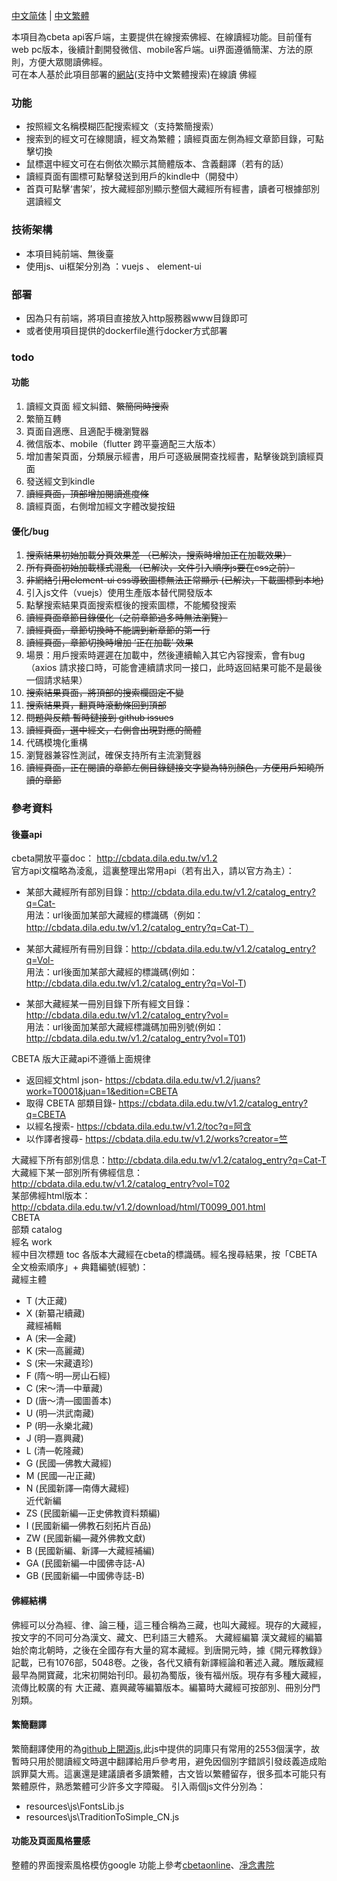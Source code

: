 [中文简体](./README.md) | [中文繁體](./README-tc.md)


本項目為cbeta api客戶端，主要提供在線搜索佛經、在線讀經功能。目前僅有web pc版本，後續計劃開發微信、mobile客戶端。ui界面遵循簡潔、方法的原則，方便大眾閱讀佛經。  
可在本人基於此項目部署的[網站](https://alalgo.top)(支持中文繁體搜索)在線讀 佛經

### 功能  
- 按照經文名稱模糊匹配搜索經文（支持繁簡搜索）
- 搜索到的經文可在線閱讀，經文為繁體；讀經頁面左側為經文章節目錄，可點擊切換
- 鼠標選中經文可在右側依次顯示其簡體版本、含義翻譯（若有的話）
- 讀經頁面有圖標可點擊發送到用戶的kindle中（開發中）
- 首頁可點擊‘書架’，按大藏經部別顯示整個大藏經所有經書，讀者可根據部別選讀經文

### 技術架構
- 本項目純前端、無後臺    
- 使用js、ui框架分別為 ：vuejs 、 element-ui


### 部署
- 因為只有前端，將項目直接放入http服務器www目錄即可  
- 或者使用項目提供的dockerfile進行docker方式部署


### todo
#### 功能
1. 讀經文頁面  經文糾錯、~~繁簡同時搜索~~
1. 繁簡互轉   
1. 頁面自適應、且適配手機瀏覽器   
1. 微信版本、mobile（flutter 跨平臺適配三大版本）
1. 增加書架頁面，分類展示經書，用戶可逐級展開查找經書，點擊後跳到讀經頁面
1. 發送經文到kindle  
1. ~~讀經頁面，頂部增加閱讀進度條~~
1. 讀經頁面，右側增加經文字體改變按鈕

#### 優化/bug
1. ~~搜索結果初始加載分頁效果差 （已解決，搜索時增加正在加載效果）~~  
1. ~~所有頁面初始加載樣式混亂 （已解決，文件引入順序js要在css之前）~~  
1. ~~非網絡引用element-ui css導致圖標無法正常顯示 (已解決，下載圖標到本地)~~   
1. 引入js文件（vuejs）使用生產版本替代開發版本  
1. 點擊搜索結果頁面搜索框後的搜索圖標，不能觸發搜索
1. ~~讀經頁面章節目錄優化（之前章節過多時無法瀏覽）~~
1. ~~讀經頁面，章節切換時不能調到新章節的第一行~~
1. ~~讀經頁面，章節切換時增加 ‘正在加載’ 效果~~
1. 場景：用戶搜索時遲遲在加載中，然後連續輸入其它內容搜索，會有bug（axios 請求接口時，可能會連續請求同一接口，此時返回結果可能不是最後一個請求結果）
1. ~~搜索結果頁面，將頂部的搜索欄固定不變~~
1. ~~搜索結果頁，翻頁時滾動條回到頂部~~
1. ~~問題與反饋 暫時鏈接到 github issues~~
1. ~~讀經頁面，選中經文，右側會出現對應的簡體~~
1. 代碼模塊化重構
1. 瀏覽器兼容性測試，確保支持所有主流瀏覽器
1. ~~讀經頁面，正在閱讀的章節左側目錄鏈接文字變為特別顏色，方便用戶知曉所讀的章節~~

### 參考資料
#### 後臺api
cbeta開放平臺doc： http://cbdata.dila.edu.tw/v1.2  
官方api文檔略為淩亂，這裏整理出常用api（若有出入，請以官方為主）：      
- 某部大藏經所有部別目錄：http://cbdata.dila.edu.tw/v1.2/catalog_entry?q=Cat-   
用法：url後面加某部大藏經的標識碼（例如：http://cbdata.dila.edu.tw/v1.2/catalog_entry?q=Cat-T）  

- 某部大藏經所有冊別目錄：http://cbdata.dila.edu.tw/v1.2/catalog_entry?q=Vol-    
用法：url後面加某部大藏經的標識碼(例如：http://cbdata.dila.edu.tw/v1.2/catalog_entry?q=Vol-T)    

- 某部大藏經某一冊別目錄下所有經文目錄：http://cbdata.dila.edu.tw/v1.2/catalog_entry?vol=   
用法：url後面加某部大藏經標識碼加冊別號(例如：http://cbdata.dila.edu.tw/v1.2/catalog_entry?vol=T01)      

CBETA 版大正藏api不遵循上面規律
- 返回經文html json- https://cbdata.dila.edu.tw/v1.2/juans?work=T0001&juan=1&edition=CBETA    
- 取得 CBETA 部類目錄- https://cbdata.dila.edu.tw/v1.2/catalog_entry?q=CBETA     
- 以經名搜索- https://cbdata.dila.edu.tw/v1.2/toc?q=阿含     
- 以作譯者搜尋- https://cbdata.dila.edu.tw/v1.2/works?creator=竺       

大藏經下所有部別信息：http://cbdata.dila.edu.tw/v1.2/catalog_entry?q=Cat-T   
大藏經下某一部別所有佛經信息：http://cbdata.dila.edu.tw/v1.2/catalog_entry?vol=T02    
某部佛經html版本：http://cbdata.dila.edu.tw/v1.2/download/html/T0099_001.html     
CBETA    
部類 catalog   
經名 work    
經中目次標題 toc
各版本大藏經在cbeta的標識碼。經名搜尋結果，按「CBETA 全文檢索順序」+ 典籍編號(經號)：   
藏經主體   
   - T (大正藏)
   - X (新纂卍續藏)    
藏經補輯  
   - A (宋—金藏)
   - K (宋—高麗藏)
   - S (宋—宋藏遺珍)
   - F (隋～明—房山石經)
   - C (宋～清—中華藏)
   - D (唐～清—國圖善本)
   - U (明—洪武南藏)
   - P (明—永樂北藏)
   - J (明—嘉興藏)
   - L (清—乾隆藏)
   - G (民國—佛教大藏經)
   - M (民國—卍正藏)
   - N (民國新譯—南傳大藏經)   
近代新編       
   - ZS (民國新編—正史佛教資料類編)
   - I (民國新編—佛教石刻拓片百品)
   - ZW (民國新編—藏外佛教文獻)
   - B (民國新編、新譯—大藏經補編)
   - GA (民國新編—中國佛寺誌-A)
   - GB (民國新編—中國佛寺誌-B)


#### 佛經結構
佛經可以分為經、律、論三種，這三種合稱為三藏，也叫大藏經。現存的大藏經，按文字的不同可分為漢文、藏文、巴利語三大體系。
大藏經編纂
漢文藏經的編纂始於南北朝時，之後在全國存有大量的寫本藏經。到唐開元時，據《開元釋教錄》記載，已有1076部，5048卷。之後，各代又續有新譯經論和著述入藏。雕版藏經最早為開寶藏，北宋初開始刊印。最初為蜀版，後有福州版。現存有多種大藏經，流傳比較廣的有 大正藏、嘉興藏等編纂版本。編纂時大藏經可按部別、冊別分門別類。

#### 繁簡翻譯
繁簡翻譯使用的為[github上開源js](https://github.com/webberwong/js-chinese-TraditionToSimple),此js中提供的詞庫只有常用的2553個漢字，故暫時只用於閱讀經文時選中翻譯給用戶參考用，避免因個別字錯誤引發歧義造成貽誤罪莫大焉。這裏還是建議讀者多讀繁體，古文皆以繁體留存，很多孤本可能只有繁體原件，熟悉繁體可少許多文字障礙。
引入兩個js文件分別為：
- resources\js\FontsLib.js
- resources\js\TraditionToSimple_CN.js

#### 功能及頁面風格靈感
整體的界面搜索風格模仿google
功能上參考[cbetaonline](http://cbetaonline.dila.edu.tw/zh/T0001_011)、[凈念書院](https://jnbooks.cn/)
